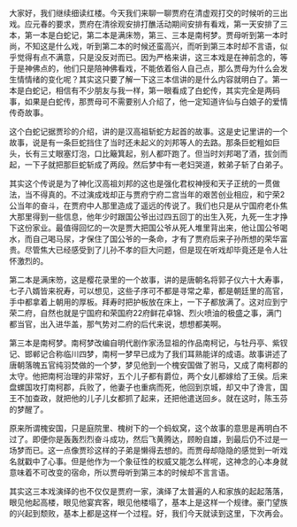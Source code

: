 
大家好，我们继续细读红楼。今天我们来聊一聊贾府在清虚观打交的时候听的三出戏。应元春的要求，贾府在清徐观安排打醮活动期间安排有看戏，第一天安排了三本，第一本是白蛇记，第二本是满床笏，第三、三本是南柯梦。贾母听到第一本时尚，不知这是什么戏，听到第二本的时候还蛮高兴，而听到第三本时却不言语，似乎觉得有点不满意，只是没反对而已。因为严格来讲，这三本戏是在神前念的，等于是神佛点的，他们只是陪神佛看戏，不能依着俗人自己点，那么贾母为什么会发生情情绪的变化呢？其实这只要了解一下这三本信讲的是什么内容就明白了。第一本是白蛇记，相信有不少朋友与我一样，第一眼看成了白蛇传，其实完全是两码事，如果是白蛇传，那贾母可不需要别人介绍了，他一定知道许仙与白娘子的爱情传奇故事。

这个白蛇记据贾珍的介绍，讲的是汉高祖斩蛇方起首的故事。这是史记里讲的一个故事，说是有一条巨蛇挡住了当时还未起义的刘邦等人的去路。那条巨蛇粗如巨头，长有三丈眼塞灯泡，口比簸箕起，别人都吓跑了。但当时刘邦喝了酒，拔剑而起，一下子就把那巨蛇斩成了两段。然后梦中有一老妇哭道，敕弟子斩了白弟子。

其实这个传说是为了神化汉高祖刘邦的这也是强化君权神授和天子正统的一贯做法，当不得真的。不过演成戏却正与贾府宁府二宫当年的艰苦创业相应，和宁荣2公当年的奋斗，在贾府中人那里造成了遥远的传说了。我们也只是从宁国府老仆焦大那里得到一些信息，他年少时跟国公爷出过四五回丁的出生入死，九死一生才挣下这份家业。最值得回忆的一次是贾大把国公爷从死人堆里背出来，他让国公爷喝水，而自己喝马尿，才保住了国公爷的一条命，才有了贾府后来子孙所想的荣华富贵。尽管焦大已经感受到了儿孙不孝的巨大问题，但是现在听戏却毕竟还是令人壮怀激烈的。

第二本是满床笏，这是樱花录里的一个故事，讲的是唐朝名将郭子仪六十大寿事，七子八婿皆来祝寿，可以想见，这些子序可不都是寻常之辈，都是朝廷里的高官，手中都拿着上朝用的厚板。拜寿时把护板放在床上，一下子都放满了。这对应到宁荣二府，自然也就是宁国府和荣国府22府鲜花卓锦、烈火喷油的极盛之事，满门都当官，出入进华盖，那气势对二府的后代来说，想想都美啊。

第三本是南柯梦。南柯梦改编自明代剧作家汤显祖的作品南柯记，与牡丹亭、紫钗记、邯郸记合称临川四梦，南柯一梦早已成为了我们耳熟能详的成语。故事讲述了唐朝落魄五官纯羽焚做的一个梦，梦见他到一个槐安国做了驸马，又成了南柯郡的太守。他把南柯治理的非常好，五个儿子都有爵位，两个女儿都嫁给了王侯。后来盘螺国攻打南柯郡，兵败了，他妻子也重病而死，他回到京城，却又中了谗言，国王不加查政，就把他的儿子儿女都抓了起来，还把他遣送回乡。就在这时，陈玉芬的梦醒了。

原来所谓槐安国，只是庭院里、槐树下的一个蚂蚁窝，这个故事的意思是再明白不过了。即便你是轰轰烈烈奋斗成功，然后飞黄腾达，顾盼自雄，到最后仍不过是一场梦而已。这一点像贾珍这样的子弟是懒得去想的。而贾母却隐隐的感觉到一听戏名就戳中了心事。但是他作为一个象征性的权威又能怎么样呢，这神念的心本身就意味着不可改变的宿命，所以贾母听到第三本的时候却不言言语。

其实这三本戏演绎的也不仅仅是贾府一家，演绎了太普遍的人和家族的起起落落，眼见他起高楼，眼见他宴宾客，眼见他楼塌了，基本上是这样一个规律。豪门望族的兴起到颓败，基本上都是这样一个过程。好，我们今天就读到这里，下次再会。


